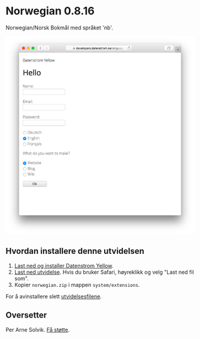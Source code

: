 Norwegian 0.8.16
================
Norwegian/Norsk Bokmål med språket 'nb'.

<p align="center"><img src="norwegian-screenshot.png?raw=true" alt="Screenshot"></p>

## Hvordan installere denne utvidelsen

1. [Last ned og installer Datenstrom Yellow](https://github.com/datenstrom/yellow/).
2. [Last ned utvidelse](https://github.com/datenstrom/yellow-extensions/raw/master/zip/norwegian.zip). Hvis du bruker Safari, høyreklikk og velg "Last ned fil som".
3. Kopier `norwegian.zip` i mappen `system/extensions`.

For å avinstallere slett [utvidelsesfilene](extension.ini).

## Oversetter

Per Arne Solvik. [Få støtte](https://extensions.datenstrom.se/help/).
